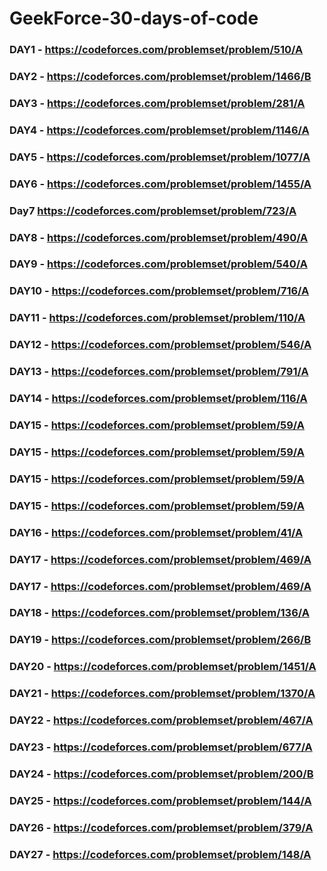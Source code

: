# GeekForce-30-days-of-code
### DAY1 - https://codeforces.com/problemset/problem/510/A
### DAY2 - https://codeforces.com/problemset/problem/1466/B
### DAY3 - https://codeforces.com/problemset/problem/281/A
### DAY4 - https://codeforces.com/problemset/problem/1146/A
### DAY5 - https://codeforces.com/problemset/problem/1077/A
### DAY6 - https://codeforces.com/problemset/problem/1455/A
### Day7   https://codeforces.com/problemset/problem/723/A
### DAY8 - https://codeforces.com/problemset/problem/490/A
### DAY9 - https://codeforces.com/problemset/problem/540/A
### DAY10 - https://codeforces.com/problemset/problem/716/A
### DAY11 - https://codeforces.com/problemset/problem/110/A
### DAY12 - https://codeforces.com/problemset/problem/546/A
### DAY13 - https://codeforces.com/problemset/problem/791/A
### DAY14 - https://codeforces.com/problemset/problem/116/A
### DAY15 - https://codeforces.com/problemset/problem/59/A
### DAY15 - https://codeforces.com/problemset/problem/59/A
### DAY15 - https://codeforces.com/problemset/problem/59/A
### DAY15 - https://codeforces.com/problemset/problem/59/A
### DAY16 - https://codeforces.com/problemset/problem/41/A
### DAY17 - https://codeforces.com/problemset/problem/469/A
### DAY17 - https://codeforces.com/problemset/problem/469/A
### DAY18 - https://codeforces.com/problemset/problem/136/A
### DAY19 - https://codeforces.com/problemset/problem/266/B
### DAY20 - https://codeforces.com/problemset/problem/1451/A
### DAY21 - https://codeforces.com/problemset/problem/1370/A
### DAY22 - https://codeforces.com/problemset/problem/467/A
### DAY23 - https://codeforces.com/problemset/problem/677/A
### DAY24 - https://codeforces.com/problemset/problem/200/B
### DAY25 - https://codeforces.com/problemset/problem/144/A
### DAY26 - https://codeforces.com/problemset/problem/379/A
### DAY27 - https://codeforces.com/problemset/problem/148/A

